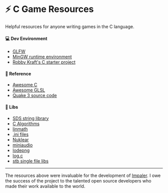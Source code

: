 # ⚡ C Game Resources

Helpful resources for anyone writing games in the C language.

#### 💻 Dev Environment
 - [GLFW](https://github.com/glfw/glfw)
 - [MinGW runtime environment](https://www.mingw-w64.org/)
 - [Robby Kraft's C starter project](https://github.com/robbykraft/World)

#### 📖 Reference
 - [Awesome C](https://github.com/oz123/awesome-c)
 - [Awesome GLSL](https://github.com/vanrez-nez/awesome-glsl)
 - [Quake 3 source code](https://github.com/id-Software/Quake-III-Arena)

#### 🔨 Libs
 - [SDS string library](https://github.com/antirez/sds)
 - [C Algorithms](https://github.com/fragglet/c-algorithms)
 - [linmath](https://github.com/datenwolf/linmath.h)
 - [.ini files](https://github.com/rxi/ini)
 - [Nuklear](https://github.com/Immediate-Mode-UI/Nuklear)
 - [miniaudio](https://github.com/mackron/miniaudio)
 - [lodepng](https://github.com/lvandeve/lodepng)
 - [log.c](https://github.com/rxi/log.c)
 - [stb single file libs](https://github.com/nothings/stb)

***

The resources above were invaluable for the development of [Impaler](https://store.steampowered.com/app/1573090/Impaler/). I owe the success of the project to the talented open source developers who made their work available to the world.